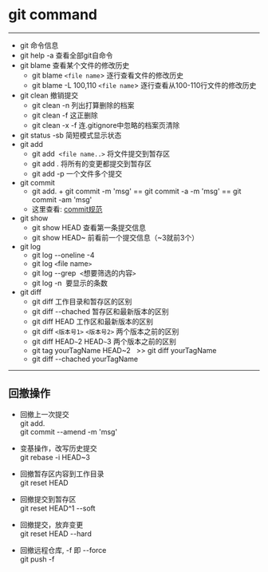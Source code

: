 # git command
---
- git 命令信息  
- git help -a 查看全部git自命令
- git blame 查看某个文件的修改历史
  - git blame `<file name`> 逐行查看文件的修改历史   
  - git blame -L 100,110 `<file name`> 逐行查看从100-110行文件的修改历史
- git clean 撤销提交
  - git clean -n 列出打算删除的档案
  - git clean -f 这正删除
  - git clean -x -f 连.gitignore中忽略的档案页清除
- git status -sb 简短模式显示状态
- git add  
  - git add  `<file name..>` 将文件提交到暂存区
  - git add . 将所有的变更都提交到暂存区
  - git add -p 一个文件多个提交
- git commit
  - git add. + git commit -m  'msg' == git commit -a -m 'msg' == git commit -am 'msg'
  - 这里查看: [commit规范](CommitMsg.md)
- git show 
  - git show HEAD 查看第一条提交信息
  - git show HEAD~ 前看前一个提交信息（~3就前3个）
- git log 
  - git log --oneline -4
  - git log `<`file name`>`
  - git log --grep  `<`想要筛选的内容`>`
  - git log -n  要显示的条数
- git diff
  - git diff 工作目录和暂存区的区别
  - git diff --chached 暂存区和最新版本的区别
  - git diff HEAD 工作区和最新版本的区别
  - git diff `<版本号1>` `<版本号2>` 两个版本之前的区别
  - git diff HEAD`~`2 HEAD`~`3 两个版本之前的区别
  - git tag yourTagName HEAD~2   >> git diff yourTagName
  - git diff --chached yourTagName
---
## 回撤操作
- 回撤上一次提交  
  git add.  
  git commit --amend -m 'msg'

- 变基操作，改写历史提交  
  git rebase -i HEAD~3
- 回撤暂存区内容到工作目录  
  git reset HEAD
- 回撤提交到暂存区    
  git reset HEAD^1 --soft
- 回撤提交，放弃变更  
  git reset HEAD --hard
- 回撤远程仓库, -f 即 --force  
  git push -f